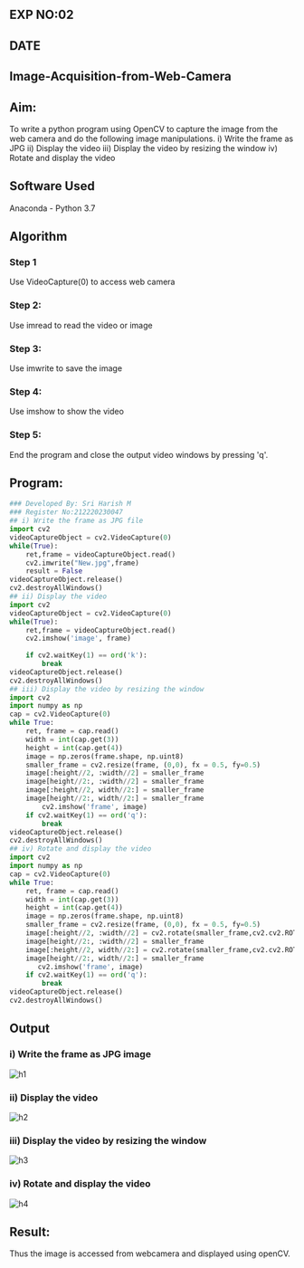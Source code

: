 ## EXP NO:02
## DATE

## Image-Acquisition-from-Web-Camera
## Aim:
To write a python program using OpenCV to capture the image from the web camera and do the following image manipulations.
i) Write the frame as JPG 
ii) Display the video 
iii) Display the video by resizing the window
iv) Rotate and display the video

## Software Used
Anaconda - Python 3.7
## Algorithm
### Step 1
Use VideoCapture(0) to access web camera

### Step 2:
Use imread to read the video or image

### Step 3:
Use imwrite to save the image

### Step 4:
Use imshow to show the video

### Step 5:
End the program and close the output video windows by pressing 'q'.
## Program:
``` Python
### Developed By: Sri Harish M
### Register No:212220230047
## i) Write the frame as JPG file
import cv2
videoCaptureObject = cv2.VideoCapture(0)
while(True):
    ret,frame = videoCaptureObject.read()
    cv2.imwrite("New.jpg",frame)
    result = False
videoCaptureObject.release()
cv2.destroyAllWindows()
## ii) Display the video
import cv2
videoCaptureObject = cv2.VideoCapture(0)
while(True):
    ret,frame = videoCaptureObject.read()
    cv2.imshow('image', frame)
    
    if cv2.waitKey(1) == ord('k'):
        break
videoCaptureObject.release()
cv2.destroyAllWindows()
## iii) Display the video by resizing the window
import cv2
import numpy as np
cap = cv2.VideoCapture(0)
while True:
    ret, frame = cap.read()
    width = int(cap.get(3))
    height = int(cap.get(4))
    image = np.zeros(frame.shape, np.uint8)
    smaller_frame = cv2.resize(frame, (0,0), fx = 0.5, fy=0.5)
    image[:height//2, :width//2] = smaller_frame
    image[height//2:, :width//2] = smaller_frame
    image[:height//2, width//2:] = smaller_frame
    image[height//2:, width//2:] = smaller_frame
        cv2.imshow('frame', image)
    if cv2.waitKey(1) == ord('q'):
        break
videoCaptureObject.release()
cv2.destroyAllWindows()
## iv) Rotate and display the video
import cv2
import numpy as np
cap = cv2.VideoCapture(0)
while True:
    ret, frame = cap.read()
    width = int(cap.get(3))
    height = int(cap.get(4))
    image = np.zeros(frame.shape, np.uint8)
    smaller_frame = cv2.resize(frame, (0,0), fx = 0.5, fy=0.5)
    image[:height//2, :width//2] = cv2.rotate(smaller_frame,cv2.cv2.ROTATE_180)
    image[height//2:, :width//2] = smaller_frame
    image[:height//2, width//2:] = cv2.rotate(smaller_frame,cv2.cv2.ROTATE_180)
    image[height//2:, width//2:] = smaller_frame
       cv2.imshow('frame', image)
    if cv2.waitKey(1) == ord('q'):
        break
videoCaptureObject.release()
cv2.destroyAllWindows()
```
## Output

### i) Write the frame as JPG image
![h1](https://user-images.githubusercontent.com/75241366/161988438-9c8351f9-52fc-439e-bb72-32ec8856a5e2.jpg)
### ii) Display the video
![h2](https://user-images.githubusercontent.com/75241366/161988454-2ead0021-862d-4488-9120-ce907e96a928.jpg)
### iii) Display the video by resizing the window
![h3](https://user-images.githubusercontent.com/75241366/161988475-9ad8cac1-b1cf-42ba-9efb-bcf86200b1e3.jpg)
### iv) Rotate and display the video
![h4](https://user-images.githubusercontent.com/75241366/161988495-bbfd4c4b-e76b-4c45-8e65-dbf3b2ec6f6b.jpg)
## Result:
Thus the image is accessed from webcamera and displayed using openCV.
